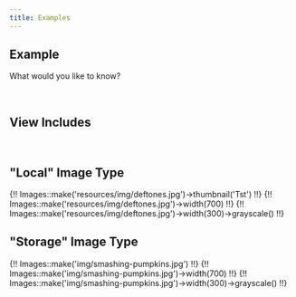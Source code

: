 ```yaml
---
title: Examples
---
```

## Example

What would you like to know?

<br>

<h2>View Includes</h2>

<br>

<h2>"Local" Image Type</h2>

{!! Images::make('resources/img/deftones.jpg')->thumbnail('Tst') !!}
{!! Images::make('resources/img/deftones.jpg')->width(700) !!}
{!! Images::make('resources/img/deftones.jpg')->width(300)->grayscale() !!}

<h2>"Storage" Image Type</h2>

{!! Images::make('img/smashing-pumpkins.jpg') !!}
{!! Images::make('img/smashing-pumpkins.jpg')->width(700) !!}
{!! Images::make('img/smashing-pumpkins.jpg')->width(300)->grayscale() !!}
